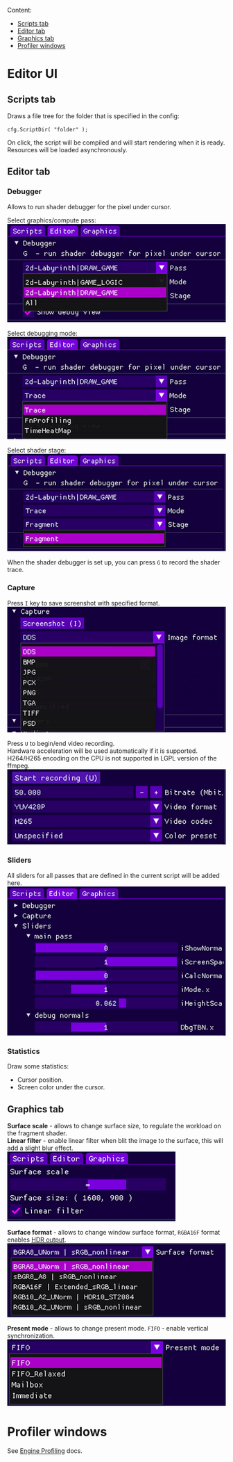 
Content:
* [Scripts tab](#scripts-tab)
* [Editor tab](#editor-tab)
* [Graphics tab](#graphics-tab)
* [Profiler windows](#profiler-windows)

# Editor UI

## Scripts tab

Draws a file tree for the folder that is specified in the config:
```
cfg.ScriptDir( "folder" );
```
On click, the script will be compiled and will start rendering when it is ready. Resources will be loaded asynchronously.

## Editor tab

### Debugger

Allows to run shader debugger for the pixel under cursor.

Select graphics/compute pass:<br/>
![](img/UI-Debugger-1.png)

Select debugging mode:<br/>
![](img/UI-Debugger-2.png)

Select shader stage:<br/>
![](img/UI-Debugger-3.png)

When the shader debugger is set up, you can press `G` to record the shader trace.

### Capture

Press `I` key to save screenshot with specified format.<br/>
![](img/UI-Capture-1.png)

Press `U` to begin/end video recording.<br/>
Hardware acceleration will be used automatically if it is supported.<br/>
H264/H265 encoding on the CPU is not supported in LGPL version of the ffmpeg.<br/>
![](img/UI-Capture-2.png)

### Sliders

All sliders for all passes that are defined in the current script will be added here.<br/>
![](img/UI-Sliders.png)

### Statistics

Draw some statistics:
* Cursor position.
* Screen color under the cursor.

## Graphics tab

**Surface scale** - allows to change surface size, to regulate the workload on the fragment shader.<br/>
**Linear filter** - enable linear filter when blit the image to the surface, this will add a slight blur effect.<br/>
![](img/UI-Graphics-1.png)

**Surface format** - allows to change window surface format, `RGBA16F` format enables [HDR output](https://github.com/azhirnov/as-en/blob/dev/AE/engine/docs/HDR_Display.md).<br/>
![](img/UI-Graphics-2.png)

**Present mode** - allows to change present mode. `FIFO` - enable vertical synchronization.<br/>
![](img/UI-Graphics-3.png)


# Profiler windows

See [Engine Profiling](https://github.com/azhirnov/as-en/blob/dev/AE/engine/docs/Profiling.md) docs.
